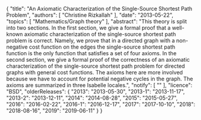 {
    "title": "An Axiomatic Characterization of the Single-Source Shortest Path Problem",
    "authors": [
        "Christine Rizkallah"
    ],
    "date": "2013-05-22",
    "topics": [
        "Mathematics/Graph theory"
    ],
    "abstract": "This theory is split into two sections. In the first section, we give a formal proof that a well-known axiomatic characterization of the single-source shortest path problem is correct. Namely, we prove that in a directed graph with a non-negative cost function on the edges the single-source shortest path function is the only function that satisfies a set of four axioms. In the second section, we give a formal proof of the correctness of an axiomatic characterization of the single-source shortest path problem for directed graphs with general cost functions. The axioms here are more involved because we have to account for potential negative cycles in the graph. The axioms are summarized in three Isabelle locales.",
    "notify": [
        ""
    ],
    "licence": "BSD",
    "olderReleases": {
        "2013": "2013-05-30",
        "2013-1": "2013-11-17",
        "2013-2": "2013-12-11",
        "2014": "2014-08-28",
        "2015": "2015-05-27",
        "2016": "2016-02-22",
        "2016-1": "2016-12-17",
        "2017": "2017-10-10",
        "2018": "2018-08-16",
        "2019": "2019-06-11"
    }
}